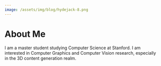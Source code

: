 ```yaml
---
image: /assets/img/blog/hydejack-8.png
---
```


# About Me

I am a master student studying Computer Science at Stanford. I am interested in Computer Graphics and Computer Vision research, especially in the 3D content generation realm.